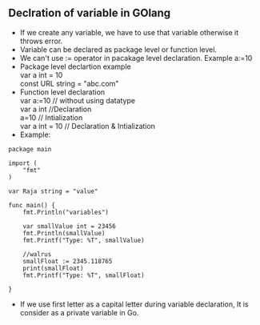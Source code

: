## Declration of variable in GOlang
- If we create any variable, we have to use that variable otherwise it throws error.
- Variable can be declared as package level or function level.
- We can't use := operator in pacakage level declaration. Example a:=10
- Package level declartion example<br>
var a int = 10 <br>
const URL string = "abc.com"
- Function level declaration<br> 
var a:=10 // without using datatype<br>
var a int //Declaration <br>
a=10 // Intialization <br>
var a int = 10 // Declaration & Intialization
- Example:
```
package main

import (
	"fmt"
)

var Raja string = "value"

func main() {
	fmt.Println("variables")

	var smallValue int = 23456
	fmt.Println(smallValue)
	fmt.Printf("Type: %T", smallValue)

	//walrus
	smallFloat := 2345.118765
	print(smallFloat)
	fmt.Printf("Type: %T", smallFloat)

}
```
- If we use first letter as a capital letter during variable declaration, It is consider as a private variable in Go. 

